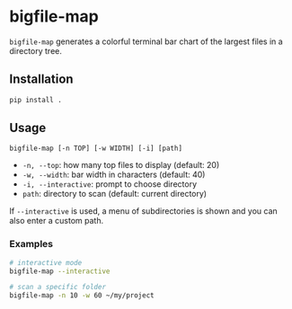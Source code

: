 # bigfile-map

`bigfile-map` generates a colorful terminal bar chart of the largest files in a directory tree.

## Installation

```bash
pip install .
```

## Usage

```text
bigfile-map [-n TOP] [-w WIDTH] [-i] [path]
```

- `-n, --top`: how many top files to display (default: 20)
- `-w, --width`: bar width in characters (default: 40)
- `-i, --interactive`: prompt to choose directory
- `path`: directory to scan (default: current directory)

If `--interactive` is used, a menu of subdirectories is shown and you can also enter a custom path.

### Examples

```bash
# interactive mode
bigfile-map --interactive

# scan a specific folder
bigfile-map -n 10 -w 60 ~/my/project
```

